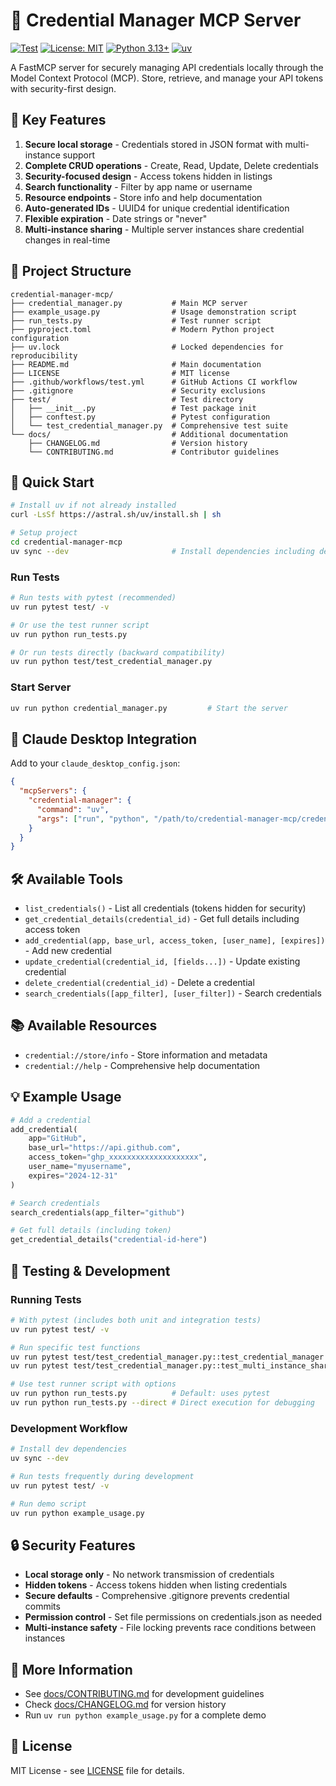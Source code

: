 # 🔐 Credential Manager MCP Server

[![Test](https://github.com/mclamee/credential-manager-mcp/actions/workflows/test.yml/badge.svg)](https://github.com/mclamee/credential-manager-mcp/actions/workflows/test.yml)
[![License: MIT](https://img.shields.io/badge/License-MIT-yellow.svg)](https://opensource.org/licenses/MIT)
[![Python 3.13+](https://img.shields.io/badge/python-3.13+-blue.svg)](https://www.python.org/downloads/)
[![uv](https://img.shields.io/endpoint?url=https://raw.githubusercontent.com/astral-sh/uv/main/assets/badge/v0.json)](https://github.com/astral-sh/uv)

A FastMCP server for securely managing API credentials locally through the Model Context Protocol (MCP). Store, retrieve, and manage your API tokens with security-first design.

## 🔧 Key Features

1. **Secure local storage** - Credentials stored in JSON format with multi-instance support
2. **Complete CRUD operations** - Create, Read, Update, Delete credentials  
3. **Security-focused design** - Access tokens hidden in listings
4. **Search functionality** - Filter by app name or username
5. **Resource endpoints** - Store info and help documentation
6. **Auto-generated IDs** - UUID4 for unique credential identification
7. **Flexible expiration** - Date strings or "never"
8. **Multi-instance sharing** - Multiple server instances share credential changes in real-time

## 📁 Project Structure
```
credential-manager-mcp/
├── credential_manager.py           # Main MCP server
├── example_usage.py                # Usage demonstration script
├── run_tests.py                    # Test runner script
├── pyproject.toml                  # Modern Python project configuration
├── uv.lock                         # Locked dependencies for reproducibility
├── README.md                       # Main documentation
├── LICENSE                         # MIT license
├── .github/workflows/test.yml      # GitHub Actions CI workflow
├── .gitignore                      # Security exclusions
├── test/                           # Test directory
│   ├── __init__.py                 # Test package init
│   ├── conftest.py                 # Pytest configuration
│   └── test_credential_manager.py  # Comprehensive test suite
└── docs/                           # Additional documentation
    ├── CHANGELOG.md                # Version history
    └── CONTRIBUTING.md             # Contributor guidelines
```

## 🚀 Quick Start

```bash
# Install uv if not already installed
curl -LsSf https://astral.sh/uv/install.sh | sh

# Setup project
cd credential-manager-mcp
uv sync --dev                       # Install dependencies including dev tools
```

### Run Tests
```bash
# Run tests with pytest (recommended)
uv run pytest test/ -v

# Or use the test runner script
uv run python run_tests.py

# Or run tests directly (backward compatibility)
uv run python test/test_credential_manager.py
```

### Start Server
```bash
uv run python credential_manager.py         # Start the server
```

## 🔗 Claude Desktop Integration

Add to your `claude_desktop_config.json`:
```json
{
  "mcpServers": {
    "credential-manager": {
      "command": "uv",
      "args": ["run", "python", "/path/to/credential-manager-mcp/credential_manager.py"]
    }
  }
}
```

## 🛠 Available Tools

- `list_credentials()` - List all credentials (tokens hidden for security)
- `get_credential_details(credential_id)` - Get full details including access token
- `add_credential(app, base_url, access_token, [user_name], [expires])` - Add new credential  
- `update_credential(credential_id, [fields...])` - Update existing credential
- `delete_credential(credential_id)` - Delete a credential
- `search_credentials([app_filter], [user_filter])` - Search credentials

## 📚 Available Resources

- `credential://store/info` - Store information and metadata
- `credential://help` - Comprehensive help documentation

## 💡 Example Usage

```python
# Add a credential
add_credential(
    app="GitHub",
    base_url="https://api.github.com", 
    access_token="ghp_xxxxxxxxxxxxxxxxxxxx",
    user_name="myusername",
    expires="2024-12-31"
)

# Search credentials
search_credentials(app_filter="github")

# Get full details (including token)
get_credential_details("credential-id-here")
```

## 🧪 Testing & Development

### Running Tests
```bash
# With pytest (includes both unit and integration tests)
uv run pytest test/ -v

# Run specific test functions
uv run pytest test/test_credential_manager.py::test_credential_manager -v
uv run pytest test/test_credential_manager.py::test_multi_instance_sharing -v

# Use test runner script with options
uv run python run_tests.py          # Default: uses pytest
uv run python run_tests.py --direct # Direct execution for debugging
```

### Development Workflow
```bash
# Install dev dependencies
uv sync --dev

# Run tests frequently during development  
uv run pytest test/ -v

# Run demo script
uv run python example_usage.py
```

## 🔒 Security Features

- **Local storage only** - No network transmission of credentials
- **Hidden tokens** - Access tokens hidden when listing credentials
- **Secure defaults** - Comprehensive .gitignore prevents credential commits
- **Permission control** - Set file permissions on credentials.json as needed
- **Multi-instance safety** - File locking prevents race conditions between instances

## 📖 More Information

- See [docs/CONTRIBUTING.md](docs/CONTRIBUTING.md) for development guidelines  
- Check [docs/CHANGELOG.md](docs/CHANGELOG.md) for version history
- Run `uv run python example_usage.py` for a complete demo

## 📄 License

MIT License - see [LICENSE](LICENSE) file for details. 